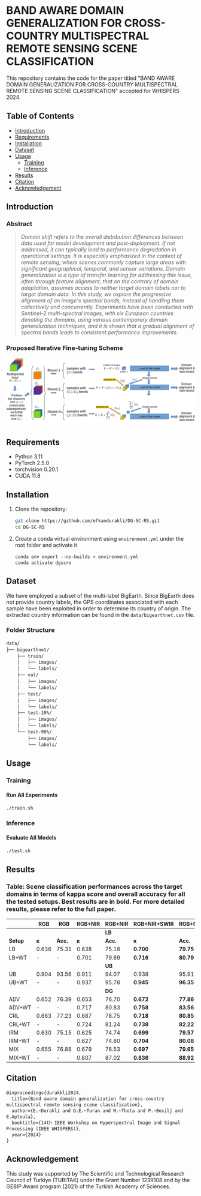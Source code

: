 # BAND AWARE DOMAIN GENERALIZATION FOR CROSS-COUNTRY MULTISPECTRAL REMOTE SENSING SCENE CLASSIFICATION
This repository contains the code for the paper titled "BAND AWARE DOMAIN GENERALIZATION FOR CROSS-COUNTRY MULTISPECTRAL REMOTE SENSING SCENE CLASSIFICATION" accepted for WHISPERS 2024.

## Table of Contents
- [Introduction](#introduction)
- [Requirements](#requirements)
- [Installation](#installation)
- [Dataset](#dataset)
- [Usage](#usage)
  - [Training](#training)
  - [Inference](#inference)
- [Results](#results)
- [Citation](#citation)
- [Acknowledgement](#acknowledgement)

## Introduction

### **Abstract** 
> *Domain shift refers to the overall distribution differences between data used for model development and post-deployment. If not addressed, it can typically lead to performance degradation in operational settings. It is especially emphasized in the context of remote sensing, where scenes commonly capture large areas with significant geographical, temporal, and sensor variations. Domain generalization is a type of transfer learning for addressing this issue, often through feature alignment, that on the contrary of domain adaptation, assumes access to neither target domain labels nor to target domain data. In this study, we explore the progressive alignment of an image's spectral bands, instead of handling them collectively and concurrently. Experiments have been conducted with Sentinel-2 multi-spectral images, with six European countries denoting the domains, using various contemporary domain generalization techniques, and it is shown that a gradual alignment of spectral bands leads to consistent performance improvements.*

### **Proposed Iterative Fine-tuning Scheme** 

![Overview](/images/design.png)

## Requirements
- Python 3.11
- PyTorch 2.5.0
- torchvision 0.20.1
- CUDA 11.8


## Installation
1. Clone the repository:
   ```bash
   git clone https://github.com/efkandurakli/DG-SC-RS.git
   cd DG-SC-RS
   ```
   
2. Create a conda virtual environment using `environment.yml` under the root folder and activate it
   ```
   conda env export --no-builds > environment.yml
   conda activate dgscrs
   ```

## Dataset

We have employed a subset of the multi-label BigEarth. Since BigEarth does not provide country labels, the GPS coordinates associated with each sample have been exploited in order to determine its country of origin. The extracted country information can be found in the `data/bigearthnet.csv` file.

### Folder Structure

```md
data/
├── bigearthnet/
    ├── train/
    │   ├── images/
    │   └── labels/
    ├── val/
    │   ├── images/
    │   └── labels/
    ├── test/
    │   ├── images/
    │   └── labels/
    ├── test-10%/
    │   ├── images/
    │   └── labels/
    └── test-90%/
        ├── images/
        └── labels/
```

## Usage

### Training

#### Run All Experiments
```
./train.sh
```
### Inference

#### Evaluate All Models
```
./test.sh
```

## Results

### Table: Scene classification performances across the target domains in terms of kappa score and overall accuracy for all the tested setups. Best results are in bold. For more detailed results, please refer to the full paper.

|            | RGB                   | RGB      | RGB+NIR                   | RGB+NIR  | RGB+NIR+SWIR          | RGB+NIR+SWIR |
|------------|-----------------------|----------|---------------------------|----------|-----------------------|--------------|
|            |                       |          |                           |  **LB**  |                       |              |
| **Setup**  | $\boldsymbol{\kappa}$ | **Acc.** | $\boldsymbol{\kappa}$     | **Acc.** | $\boldsymbol{\kappa}$ | **Acc.**     |
| LB         | 0.636                 | 75.31    | 0.638                     | 75.18    | **0.700**             | **79.75**    |
| LB+WT      | -                     | -        | 0.701                     | 79.69    | **0.716**             | **80.79**    |
|            |                       |          |                           |  **UB**  |                       |              |
| UB         | 0.904                 | 93.56    | 0.911                     | 94.07    | 0.938                 | 95.91        |
| UB+WT      | -                     | -        | 0.937                     | 95.78    | **0.945**             | **96.35**    |
|            |                       |          |                           |  **DG**  |                       |              |
| ADV        | 0.652                 | 76.39    | 0.653                     | 76.70    | **0.672**             | **77.86**    |
| ADV+WT     | -                     | -        | 0.717                     | 80.83    | **0.758**             | **83.56**    |
| CRL        | 0.663                 | 77.23    | 0.687                     | 78.75    | **0.718**             | **80.85**    |
| CRL+WT     | -                     | -        | 0.724                     | 81.24    | **0.738**             | **82.22**    |
| IRM        | 0.630                 | 75.15    | 0.625                     | 74.74    | **0.699**             | **79.57**    |
| IRM+WT     | -                     | -        | 0.627                     | 74.80    | **0.704**             | **80.08**    |
| MIX        | 0.655                 | 76.88    | 0.679                     | 78.53    | **0.697**             | **79.65**    |
| MIX+WT     | -                     | -        | 0.807                     | 87.02    | **0.836**             | **88.92**    |


## Citation
```
@inproceedings{durakkli2024,
  title={Band aware domain generalization for cross-country multispectral remote sensing scene classification},
  author={E.~Durakli and D.E.~Turan and M.~Thota and P.~Bosilj and E.Aptoula},
  booktitle={14th IEEE Workshop on Hyperspectral Image and Signal Processing (IEEE WHISPERS)},
  year={2024}
}
```

## Acknowledgement

This study was supported by The Scientific and Technological Research Council of Turkiye (TUBITAK) under the Grant Number 123R108 and by the GEBIP Award program (2021) of the Turkish Academy of Sciences.
  

